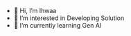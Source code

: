 - 👋 Hi, I’m Ihwaa
- 👀 I’m interested in Developing Solution
- 🌱 I’m currently learning Gen AI


<!---
dailycisea/dailycisea is a ✨ special ✨ repository because its `README.md` (this file) appears on your GitHub profile.
You can click the Preview link to take a look at your changes.

- 💞️ I’m looking to collaborate on ...
- 📫 How to reach me ...
- 😄 Pronouns: ...
- ⚡ Fun fact: ...
--->
